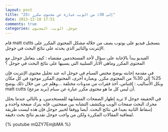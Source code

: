 ```yaml
---
layout: post
title: "25٪ إلى 30٪ من الويب عبارة عن محتوى مكرر"
date: 2013-12-18 17:51
comments: true
categories: جوجل، الويب، المحتوى 
---
```


قام matt cutts بتسجيل فيديو على يوتوب يصف من خلاله مشكل المحتوى المكرر على الإنترنت والتاثير الذي يحدثه على نتائج البحث في جوجل.

الفيديو يبدأ بالإجابة على سؤال لأحد المستخدمين مقتضاه :  كيف يتعامل جوجل مع المحتوى المكرر وماهي الاثار السلبية التي يسببها على نتائج البحث في جوجل ؟

<!-- more -->

في مقدمة إجابته يوضح مختص السبام في جوجل انه عند تحليل محتوى الإنترنت فإن 25% إلى 30% من المحتوى مكرر. وبعبارة  أخرى، المحتوى المكرر موجود في كل مكان وبكل الأساليب : إقتباس، أخذ فقرات من مدونات مختلفة ...وهلم جر. من خلال ذلك يوضح matt cutts أن ليس كل ما هو محتوى مكرر عبارة عن سبام (بريد مزعج).

في الحقيقة جوجل لا تريد إظهار الصفحات المتشابهة للمستخدمين، و بالتالي عندما يحلل محرك البحث صفحات الويب ويكتشف التشابه بين صفحتين، فإنه يترك صفحة واحدة  و إسقاط الثانية بعيدا في نتائج البحث. أيضا ووفقا لخبير جوجل فإن هذه ليست طريقة لمعاقبة  المقالات المكررة ولكن من واجب جوجل تقديم نتائج بحث دقيقة.


{% youtube mQZY7EmjbMA %}

